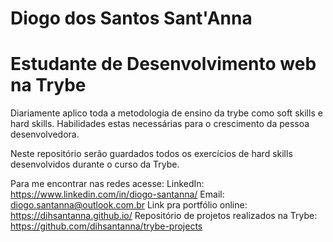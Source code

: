 # Diogo dos Santos Sant'Anna

# Estudante de Desenvolvimento web na Trybe

Diariamente aplico toda a metodologia de ensino da trybe como soft skills e hard skills. Habilidades estas necessárias para o crescimento da pessoa desenvolvedora.

Neste repositório serão guardados todos os exercícios de hard skills desenvolvidos durante o curso da Trybe.

Para me encontrar nas redes acesse:
LinkedIn: <https://www.linkedin.com/in/diogo-santanna/>
Email: diogo.santanna@outlook.com.br
Link pra portfólio online: <https://dihsantanna.github.io/>
Repositório de projetos realizados na Trybe: <https://github.com/dihsantanna/trybe-projects>
